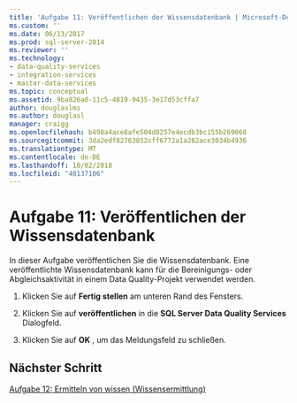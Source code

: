 ```yaml
---
title: 'Aufgabe 11: Veröffentlichen der Wissensdatenbank | Microsoft-Dokumentation'
ms.custom: ''
ms.date: 06/13/2017
ms.prod: sql-server-2014
ms.reviewer: ''
ms.technology:
- data-quality-services
- integration-services
- master-data-services
ms.topic: conceptual
ms.assetid: 9ba826a0-11c5-4819-9435-3e17d53cffa7
author: douglaslms
ms.author: douglasl
manager: craigg
ms.openlocfilehash: b498a4ace8afe504d8257e4ecdb3bc155b269068
ms.sourcegitcommit: 3da2edf82763852cff6772a1a282ace3034b4936
ms.translationtype: MT
ms.contentlocale: de-DE
ms.lasthandoff: 10/02/2018
ms.locfileid: "48137106"
---
```

# <a name="task-11-publishing-the-knowledge-base"></a>Aufgabe 11: Veröffentlichen der Wissensdatenbank
  In dieser Aufgabe veröffentlichen Sie die Wissensdatenbank. Eine veröffentlichte Wissensdatenbank kann für die Bereinigungs- oder Abgleichsaktivität in einem Data Quality-Projekt verwendet werden.  
  
1.  Klicken Sie auf **Fertig stellen** am unteren Rand des Fensters.  
  
2.  Klicken Sie auf **veröffentlichen** in die **SQL Server Data Quality Services** Dialogfeld.  
  
3.  Klicken Sie auf **OK** , um das Meldungsfeld zu schließen.  
  
## <a name="next-step"></a>Nächster Schritt  
 [Aufgabe 12: Ermitteln von wissen &#40;Wissensermittlung&#41;](../../2014/tutorials/task-12-discovering-knowledge-knowledge-discovery.md)  
  
  
